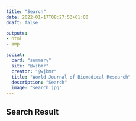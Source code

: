 ```yaml
---
title: "Search"
date: 2022-01-17T08:27:53+01:00
draft: false

outputs: 
- html
- amp

social:
  card: "summary"
  site: "@wjbmr"
  creator: "@wjbmr"
  title: "World Journal of Biomedical Research"
  description: "Search"
  image: "search.jpg"
---
```


## Search Result
